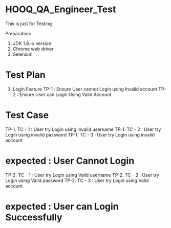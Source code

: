 # HOOQ_QA_Engineer_Test
This is just for Testing

Preparation:
1. JDK 1.8.-x version
2. Chrome web driver
3. Selenium

# Test Plan
1. Login Feature
 TP-1 : Ensure User cannot Login using Invalid account
 TP-2 : Ensure User can Login Using Valid Account
 
# Test Case
  TP-1. TC - 1 : User try Login using invalid username
  TP-1. TC - 2 : User try Login using invalid password
  TP-1. TC - 3 : User try Login using invalid account
  # expected : User Cannot Login
  
  TP-2. TC - 1 : User try Login using Valid username
  TP-2. TC - 2 : User try Login using Valid password
  TP-2. TC - 3 : User try Login using Valid account
  # expected : User can Login Successfully
